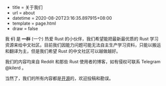  - title = 关于我们
 - url = about
 - datetime = 2020-08-20T23:16:35.897915+08:00
 - template = page.html
 - draw = false

我 ~~们~~ 是 ~~一群~~ (一个) 热爱 Rust 的小伙伴，我们希望能把最新最优质的 Rust 学习资源来给中文社区。目前我们因能力问题可能无法自主生产学习资料，只能以搬运和翻译为主，但是我们希望 Rust 的中文社区可以越做越好。

我们的内容均来自 Reddit 和那些 Rust 使用者的博客，如有侵权可联系 Telegram @kilerd 。

当然了，我们的所有内容都是[开源](https://github.com/Kilerd/resource)的，欢迎投稿和勘误。